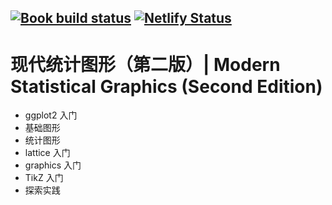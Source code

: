 ## [![Book build status](https://github.com/XiangyunHuang/msg2nd/workflows/Book-Ubuntu/badge.svg)](https://github.com/XiangyunHuang/msg2nd/actions?workflow=Book-Ubuntu) [![Netlify Status](https://api.netlify.com/api/v1/badges/3f06ae88-de6c-41cd-b23a-b088ff0cd937/deploy-status)](https://app.netlify.com/sites/msg2nd/deploys)

# 现代统计图形（第二版）\| Modern Statistical Graphics (Second Edition)

-   ggplot2 入门
-   基础图形
-   统计图形
-   lattice 入门
-   graphics 入门
-   TikZ 入门
-   探索实践
